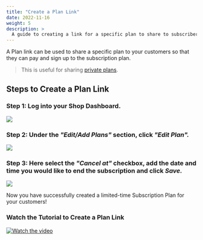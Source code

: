 ```yaml
---
title: "Create a Plan Link"
date: 2022-11-16
weight: 5
description: >
  A guide to creating a link for a specific plan to share to subscribers.
---
```


A Plan link can be used to share a specific plan to your customers so that they can pay and sign up to the subscription plan.

> This is useful for sharing [private plans](https://docs.subscribie.co.uk/docs/tasks/create-a-private-plan/).

## Steps to Create a Plan Link

### Step 1: Log into your Shop Dashboard.

![](https://subscribie.co.uk/blog/content/images/size/w1000/2022/11/image-64.png)

### Step 2: Under the *"Edit/Add Plans"* section, click *"Edit Plan".*

![](https://subscribie.co.uk/blog/content/images/size/w1000/2022/11/image-77.png)

### Step 3: Here select the *"Cancel at"* checkbox, add the date and time you would like to end the subscription and click *Save.*

![](https://subscribie.co.uk/blog/content/images/size/w1000/2022/11/image-77.png)

Now you have successfully created a limited-time Subscription Plan for your customers!

### Watch the Tutorial to Create a Plan Link

[![Watch the video](https://github.com/Subscribie/subscribie/assets/30567984/4c08655a-1999-4586-9e47-9ba0f0f7ab77)](https://youtu.be/y1Z2Bh2MD9k)